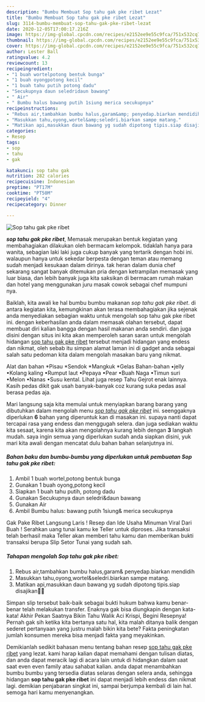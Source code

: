 ```yaml
---
description: "Bumbu Membuat Sop tahu gak pke ribet Lezat"
title: "Bumbu Membuat Sop tahu gak pke ribet Lezat"
slug: 3114-bumbu-membuat-sop-tahu-gak-pke-ribet-lezat
date: 2020-12-05T17:00:17.216Z
image: https://img-global.cpcdn.com/recipes/e2152ee9e55c9fca/751x532cq70/sop-tahu-gak-pke-ribet-foto-resep-utama.jpg
thumbnail: https://img-global.cpcdn.com/recipes/e2152ee9e55c9fca/751x532cq70/sop-tahu-gak-pke-ribet-foto-resep-utama.jpg
cover: https://img-global.cpcdn.com/recipes/e2152ee9e55c9fca/751x532cq70/sop-tahu-gak-pke-ribet-foto-resep-utama.jpg
author: Lester Ball
ratingvalue: 4.2
reviewcount: 13
recipeingredient:
- "1 buah wortelpotong bentuk bunga"
- "1 buah oyongpotong kecil"
- "1 buah tahu putih potong dadu"
- "Secukupnya daun seledridaun bawang"
- " Air"
- " Bumbu halus bawang putih 1siung merica secukupnya"
recipeinstructions:
- "Rebus air,tambahkan bumbu halus,garam&amp; penyedap.biarkan mendidih"
- "Masukkan tahu,oyong,wortel&amp;seledri.biarkan sampe matang."
- "Matikan api,masukkan daun bawang yg sudah dipotong tipis.siap disajikan🤗🤗"
categories:
- Resep
tags:
- sop
- tahu
- gak

katakunci: sop tahu gak 
nutrition: 282 calories
recipecuisine: Indonesian
preptime: "PT17M"
cooktime: "PT50M"
recipeyield: "4"
recipecategory: Dinner

---
```



![Sop tahu gak pke ribet](https://img-global.cpcdn.com/recipes/e2152ee9e55c9fca/751x532cq70/sop-tahu-gak-pke-ribet-foto-resep-utama.jpg)

<b><i>sop tahu gak pke ribet</i></b>, Memasak merupakan bentuk kegiatan yang membahagiakan dilakukan oleh bermacam kelompok. tidaklah hanya para wanita, sebagian laki laki juga cukup banyak yang tertarik dengan hobi ini. walaupun hanya untuk sekedar berpesta dengan teman atau memang sudah menjadi kesukaan dalam dirinya. tak heran dalam dunia chef sekarang sangat banyak ditemukan pria dengan ketrampilan memasak yang luar biasa, dan lebih banyak juga kita saksikan di bermacam rumah makan dan hotel yang menggunakan juru masak cowok sebagai chef mumpuni nya.

Baiklah, kita awali ke hal bumbu bumbu makanan <i>sop tahu gak pke ribet</i>. di antara kegiatan kita, kemungkinan akan terasa membahagiakan jika sejenak anda menyediakan sebagian waktu untuk mengolah sop tahu gak pke ribet ini. dengan keberhasilan anda dalam memasak olahan tersebut, dapat membuat diri kalian bangga dengan hasil makanan anda sendiri. dan juga disini dengan situs ini kita akan memperoleh saran saran untuk mengolah hidangan <u>sop tahu gak pke ribet</u> tersebut menjadi hidangan yang endess dan nikmat, oleh sebab itu simpan alamat laman ini di gadget anda sebagai salah satu pedoman kita dalam mengolah masakan baru yang nikmat.

Alat dan bahan *Pisau *Sendok *Mangkuk *Gelas Bahan-bahan •jelly •Kolang kaling •Rumput laut •Pepaya •Pear •Buah Naga •Timun suri •Melon •Nanas •Susu kental. Lihat juga resep Tahu Gejrot enak lainnya. Kasih pedas dikit gak usah banyak-banyak coz kurang suka pedas asal berasa pedas aja.


Mari langsung saja kita memulai untuk menyiapkan barang barang yang dibutuhkan dalam mengolah menu <u><i>sop tahu gak pke ribet</i></u> ini. seenggaknya diperlukan <b>6</b> bahan yang diperuntuk kan di masakan ini. supaya nanti dapat tercapai rasa yang endess dan menggugah selera. dan juga sediakan waktu kita sesaat, karena kita akan mengolahnya kurang lebih dengan <b>3</b> langkah mudah. saya ingin semua yang diperlukan sudah anda siapkan disini, yuk mari kita awali dengan mencatat dulu bahan bahan selanjutnya ini.

<!--inarticleads1-->

##### Bahan baku dan bumbu-bumbu yang diperlukan untuk pembuatan Sop tahu gak pke ribet:

1. Ambil 1 buah wortel,potong bentuk bunga
1. Gunakan 1 buah oyong,potong kecil
1. Siapkan 1 buah tahu putih, potong dadu
1. Gunakan Secukupnya daun seledri&amp;daun bawang
1. Gunakan  Air
1. Ambil  Bumbu halus: bawang putih 1siung&amp; merica secukupnya


Gak Pake Ribet Langsung Laris ! Resep dan Ide Usaha Minuman Viral Dari Buah ! Serahkan uang tunai kamu ke Teller untuk diproses. Jika transaksi telah berhasil maka Teller akan memberi tahu kamu dan memberikan bukti transaksi berupa Slip Setor Tunai yang sudah sah. 

<!--inarticleads2-->

##### Tahapan mengolah Sop tahu gak pke ribet:

1. Rebus air,tambahkan bumbu halus,garam&amp; penyedap.biarkan mendidih
1. Masukkan tahu,oyong,wortel&amp;seledri.biarkan sampe matang.
1. Matikan api,masukkan daun bawang yg sudah dipotong tipis.siap disajikan🤗🤗


Simpan slip tersebut baik-baik sebagai bukti hukum bahwa kamu benar-benar telah melakukan transfer. Enaknya gak bisa diungkapin dengan kata-kata! Akhir Pekan Saatnya Bikin Tahu Walik Aci Krispi, Begini Resepnya! Pernah gak sih ketika kita bertanya satu hal, kita malah ditanya balik dengan sederet pertanyaan yang justru malah bikin kita bete? Fakta peningkatan jumlah konsumen mereka bisa menjadi fakta yang meyakinkan. 

Demikianlah sedikit bahasan menu tentang bahan resep <u>sop tahu gak pke ribet</u> yang lezat. kami harap kalian dapat memahami dengan tulisan diatas, dan anda dapat meracik lagi di acara lain untuk di hidangkan dalam saat saat even even family atau sahabat kalian. anda dapat menambahkan bumbu bumbu yang tersedia diatas selaras dengan selera anda, sehingga hidangan <b>sop tahu gak pke ribet</b> ini dapat menjadi lebih endess dan nikmat lagi. demikian penjabaran singkat ini, sampai berjumpa kembali di lain hal. semoga hari kamu menyenangkan.
